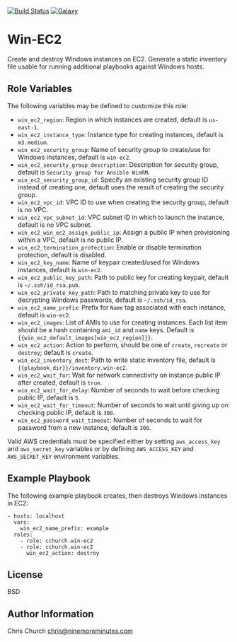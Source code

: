 [![Build Status](http://img.shields.io/travis/cchurch/ansible-role-win-ec2.svg)](https://travis-ci.org/cchurch/ansible-role-win-ec2)
[![Galaxy](http://img.shields.io/badge/galaxy-cchurch.win--ec2-blue.svg)](https://galaxy.ansible.com/cchurch/win-ec2/)

Win-EC2
=======

Create and destroy Windows instances on EC2. Generate a static inventory file
usable for running additional playbooks against Windows hosts.

Role Variables
--------------

The following variables may be defined to customize this role:

- `win_ec2_region`: Region in which instances are created, default is `us-east-1`.
- `win_ec2_instance_type`: Instance type for creating instances, default is `m3.medium`.
- `win_ec2_security_group`: Name of security group to create/use for Windows instances, default is `win-ec2`.
- `win_ec2_security_group_description`: Description for security group, default is `Security group for Ansible WinRM`.
- `win_ec2_security_group_id`: Specify an existing security group ID instead of creating one, default uses the result of creating the security group.
- `win_ec2_vpc_id`: VPC ID to use when creating the security group, default is no VPC.
- `win_ec2_vpc_subnet_id`: VPC subnet ID in which to launch the instance, default is no VPC subnet.
- `win_ec2_win_ec2_assign_public_ip`: Assign a public IP when provisioning within a VPC, default is no public IP.
- `win_ec2_termination_protection`: Enable or disable termination protection, default is disabled.
- `win_ec2_key_name`: Name of keypair created/used for Windows instances, default is `win-ec2`.
- `win_ec2_public_key_path`: Path to public key for creating keypair, default is `~/.ssh/id_rsa.pub`.
- `win_ec2_private_key_path`: Path to matching private key to use for decrypting Windows passwords, default is `~/.ssh/id_rsa`.
- `win_ec2_name_prefix`: Prefix for `Name` tag associated with each instance, default is `win-ec2`.
- `win_ec2_images`: List of AMIs to use for creating instances.  Each list item should be a hash
  containing `ami_id` and `name` keys.  Default is `{{win_ec2_default_images[win_ec2_region]}}`.
- `win_ec2_action`: Action to perform, should be one of `create`, `recreate` or `destroy`; default is `create`.
- `win_ec2_inventory_dest`: Path to write static inventory file, default is `{{playbook_dir}}/inventory.win-ec2`.
- `win_ec2_wait_for`: Wait for network connectivity on instance public IP after created, default is `true`.
- `win_ec2_wait_for_delay`: Number of seconds to wait before checking public IP, default is `5`.
- `win_ec2_wait_for_timeout`: Number of seconds to wait until giving up on checking public IP, default is `300`.
- `win_ec2_password_wait_timeout`: Number of seconds to wait for password from a new instance, default is `300`.

Valid AWS credentials must be specified either by setting `aws_access_key` and
`aws_secret_key` variables or by defining `AWS_ACCESS_KEY` and `AWS_SECRET_KEY`
environment variables.

Example Playbook
----------------

The following example playbook creates, then destroys Windows instances in EC2:

    - hosts: localhost
      vars:
        win_ec2_name_prefix: example
      roles:
        - role: cchurch.win-ec2
        - role: cchurch.win-ec2
          win_ec2_action: destroy

License
-------

BSD

Author Information
------------------

Chris Church <chris@ninemoreminutes.com>
